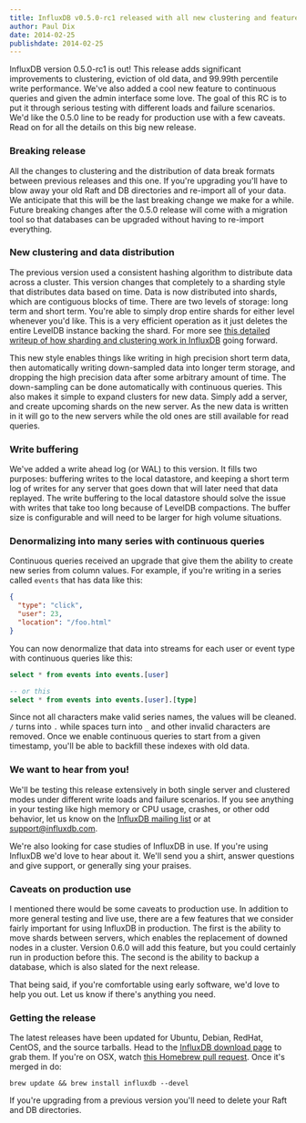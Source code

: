 ```yaml
---
title: InfluxDB v0.5.0-rc1 released with all new clustering and features.
author: Paul Dix
date: 2014-02-25
publishdate: 2014-02-25
---
```


InfluxDB version 0.5.0-rc1 is out! This release adds significant improvements to clustering, eviction of old data, and 99.99th percentile write performance. We've also added a cool new feature to continuous queries and given the admin interface some love. The goal of this RC is to put it through serious testing with different loads and failure scenarios. We'd like the 0.5.0 line to be ready for production use with a few caveats. Read on for all the details on this big new release.

### Breaking release

All the changes to clustering and the distribution of data break formats between previous releases and this one. If you're upgrading you'll have to blow away your old Raft and DB directories and re-import all of your data. We anticipate that this will be the last breaking change we make for a while. Future breaking changes after the 0.5.0 release will come with a migration tool so that databases can be upgraded without having to re-import everything.

### New clustering and data distribution

The previous version used a consistent hashing algorithm to distribute data across a cluster. This version changes that completely to a sharding style that distributes data based on time. Data is now distributed into shards, which are contiguous blocks of time. There are two levels of storage: long term and short term. You're able to simply drop entire shards for either level whenever you'd like. This is a very efficient operation as it just deletes the entire LevelDB instance backing the shard. For more see [this detailed writeup of how sharding and clustering work in InfluxDB](https://groups.google.com/forum/#!msg/influxdb/3jQQMXmXd6Q/cGcmFjM-f8YJ) going forward.

This new style enables things like writing in high precision short term data, then automatically writing down-sampled data into longer term storage, and dropping the high precision data after some arbitrary amount of time. The down-sampling can be done automatically with continuous queries. This also makes it simple to expand clusters for new data. Simply add a server, and create upcoming shards on the new server. As the new data is written in it will go to the new servers while the old ones are still available for read queries.

### Write buffering

We've added a write ahead log (or WAL) to this version. It fills two purposes: buffering writes to the local datastore, and keeping a short term log of writes for any server that goes down that will later need that data replayed. The write buffering to the local datastore should solve the issue with writes that take too long because of LevelDB compactions. The buffer size is configurable and will need to be larger for high volume situations.

### Denormalizing into many series with continuous queries

Continuous queries received an upgrade that give them the ability to create new series from column values. For example, if you're writing in a series called `events` that has data like this:

```json
{
  "type": "click",
  "user": 23,
  "location": "/foo.html"
}
```

You can now denormalize that data into streams for each user or event type with continuous queries like this:

```sql
select * from events into events.[user]

-- or this
select * from events into events.[user].[type]
```

Since not all characters make valid series names, the values will be cleaned. `/` turns into `.` while spaces turn into `_` and other invalid characters are removed. Once we enable continuous queries to start from a given timestamp, you'll be able to backfill these indexes with old data.

### We want to hear from you!

We'll be testing this release extensively in both single server and clustered modes under different write loads and failure scenarios. If you see anything in your testing like high memory or CPU usage, crashes, or other odd behavior, let us know on the [InfluxDB mailing list](https://groups.google.com/forum/#!forum/influxdb) or at [support@influxdb.com](mailto:support@influxdb.com).

We're also looking for case studies of InfluxDB in use. If you're using InfluxDB we'd love to hear about it. We'll send you a shirt, answer questions and give support, or generally sing your praises.

### Caveats on production use

I mentioned there would be some caveats to production use. In addition to more general testing and live use, there are a few features that we consider fairly important for using InfluxDB in production. The first is the ability to move shards between servers, which enables the replacement of downed nodes in a cluster. Version 0.6.0 will add this feature, but you could certainly run in production before this. The second is the ability to backup a database, which is also slated for the next release.

That being said, if you're comfortable using early software, we'd love to help you out. Let us know if there's anything you need.

### Getting the release

The latest releases have been updated for Ubuntu, Debian, RedHat, CentOS, and the source tarballs. Head to the [InfluxDB download page](http://influxdb.org/download/) to grab them. If you're on OSX, watch [this Homebrew pull request](https://github.com/Homebrew/homebrew/pull/27012). Once it's merged in do:

```shell
brew update && brew install influxdb --devel
````

If you're upgrading from a previous version you'll need to delete your Raft and DB directories.